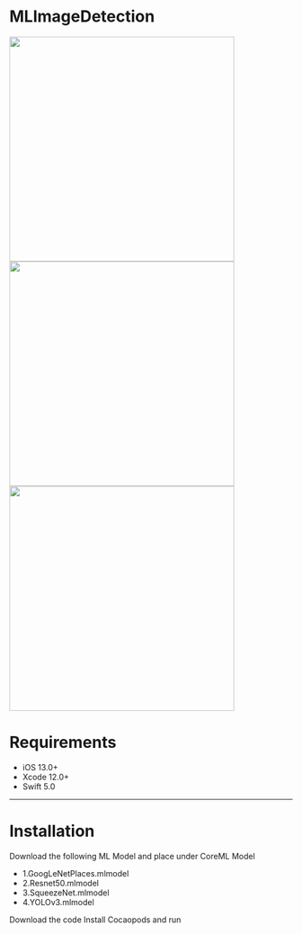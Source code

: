 # MLImageDetection

<p align="row">
<img src="https://user-images.githubusercontent.com/73575643/185752585-57033a7d-eee5-4fdf-9176-edda6bcc1927.png" width="400" >
 <img src="https://user-images.githubusercontent.com/73575643/185752597-65ea1c6b-1012-441e-aa85-b75237bae7d8.png" width="400" >
 <img src= "https://user-images.githubusercontent.com/73575643/185752604-62d40648-1f45-437a-9f26-64ee16d5491b.png" width="400" >
</p>

# Requirements

- iOS 13.0+
- Xcode 12.0+
- Swift 5.0

---


# Installation
Download  the following ML Model and place under CoreML Model
- 1.GoogLeNetPlaces.mlmodel
- 2.Resnet50.mlmodel
- 3.SqueezeNet.mlmodel
- 4.YOLOv3.mlmodel

Download the code
Install Cocaopods and run

